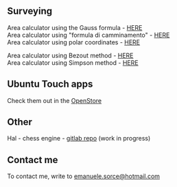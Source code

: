 ## Surveying

Area calculator using the Gauss formula - [HERE](https://tronfortytwo.github.io/gauss-calculator)    
Area calculator using "formula di camminamento" - [HERE](https://tronfortytwo.github.io/camminamento-calculator)    
Area calculator using polar coordinates - [HERE](https://tronfortytwo.github.io/polar-calculator)    
    
Area calculator using Bezout method - [HERE](https://tronfortytwo.github.io/bezout-calculator)    
Area calculator using Simpson method - [HERE](https://tronfortytwo.github.io/simpson-calculator)     

## Ubuntu Touch apps
Check them out in the [OpenStore](https://open-store.io/?sort=relevance&search=author%3AEmanuele%20Sorce "OpenStore")




## Other
Hal - chess engine - [gitlab repo](https://gitlab.com/tronfortytwo/hal) (work in progress)

## Contact me
To contact me, write to emanuele.sorce@hotmail.com
